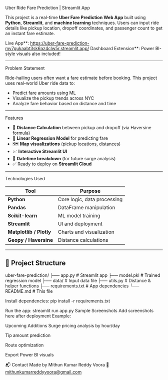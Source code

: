 Uber Ride Fare Prediction | Streamlit App

This project is a real-time **Uber Fare Prediction Web App** built using **Python**, **Streamlit**, and **machine learning** techniques. Users can input ride details like pickup location, dropoff coordinates, and passenger count to get an instant fare estimate.

Live App**:  https://uber-fare-prediction-mv7gukaabt3sk6az4clw5r.streamlit.app/
Dashboard Extension**: Power BI-style visuals also included!

---

Problem Statement

Ride-hailing users often want a fare estimate before booking. This project uses real-world Uber ride data to:

- Predict fare amounts using ML
- Visualize the pickup trends across NYC
- Analyze fare behavior based on distance and time

---

Features

- 📍 **Distance Calculation** between pickup and dropoff (via Haversine formula)
- 🧠 **Linear Regression Model** for predicting fare
- 🗺️ **Map visualizations** (pickup locations, distances)
- 📈 **Interactive Streamlit UI**
- 📅 **Datetime breakdown** (for future surge analysis)
- ✅ Ready to deploy on **Streamlit Cloud**

---

Technologies Used

| Tool | Purpose |
|------|---------|
| **Python** | Core logic, data processing |
| **Pandas** | DataFrame manipulation |
| **Scikit-learn** | ML model training |
| **Streamlit** | UI and deployment |
| **Matplotlib / Plotly** | Charts and visualization |
| **Geopy / Haversine** | Distance calculations |

---

## 📂 Project Structure

uber-fare-prediction/
├── app.py # Streamlit app
├── model.pkl # Trained regression model
├── data/ # Input data file
├── utils.py # Distance & helper functions
├── requirements.txt # App dependencies
└── README.md # This file

Install dependencies:
pip install -r requirements.txt

Run the app:
streamlit run app.py
Sample Screenshots
Add screenshots here after deployment
Example:


Upcoming Additions
 Surge pricing analysis by hour/day

 Tip amount prediction

 Route optimization

 Export Power BI visuals

📬 Contact
Made by Mithun Kumar Reddy Voora
📧 mithunkumarreddyvoora@gmail.com
